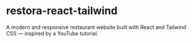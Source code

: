 # restora-react-tailwind
A modern and responsive restaurant website built with React and Tailwind CSS — inspired by a YouTube tutorial.

